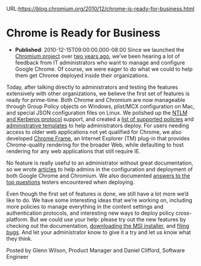 URL:https://blog.chromium.org/2010/12/chrome-is-ready-for-business.html
# Chrome is Ready for Business
- **Published**: 2010-12-15T09:00:00.000-08:00
Since we launched the [Chromium project](http://www.chromium.org/) over [two years ago](http://blog.chromium.org/2008/09/welcome-to-chromium_02.html), we’ve been hearing a lot of feedback from IT administrators who want to manage and configure Google Chrome. Of course, we were eager to do what we could to help them get Chrome deployed inside their organizations.   
  
Today, after talking directly to administrators and testing the features extensively with other organizations, we believe the first set of features is ready for prime-time. Both Chrome and Chromium are now manageable through Group Policy objects on Windows, plist/MCX configuration on Mac, and special JSON configuration files on Linux. We polished up the [NTLM and Kerberos protocol](http://dev.chromium.org/developers/design-documents/http-authentication) support, and created a [list of supported policies](http://www.google.com/support/a/bin/answer.py?hl=en&answer=187206) and [administrative templates](http://www.google.com/support/a/bin/answer.py?hl=en&answer=187945) to help administrators deploy. For users needing access to older web applications not yet qualified for Chrome, we also developed [Chrome Frame](http://www.google.com/chromeframe/), an Internet Explorer (TM) plug-in that provides Chrome-quality rendering for the broader Web, while defaulting to host rendering for any web applications that still require IE.  
  
No feature is really useful to an administrator without great documentation, so we wrote [articles](http://www.google.com/support/a/bin/topic.py?hl=en&topic=1064255) to help admins in the configuration and deployment of both Google Chrome and Chromium. We also documented [answers to the top questions](http://dev.chromium.org/administrators/frequently-asked-questions) testers encountered when deploying.  
  
Even though the first set of features is done, we still have a lot more we’d like to do. We have some interesting ideas that we’re working on, including more policies to manage everything in the content settings and authentication protocols, and interesting new ways to deploy policy cross-platform. But we could use your help: please try out the new features by checking out the documentation, [downloading the MSI installer](http://www.google.com/chrome/eula.html?msi=true), and [filing bugs](http://code.google.com/p/chromium/issues/entry?template=Enterprise%20Issue). And let your administrator know to give it a try and let us know what they think.  
  
Posted by Glenn Wilson, Product Manager and Daniel Clifford, Software Engineer 